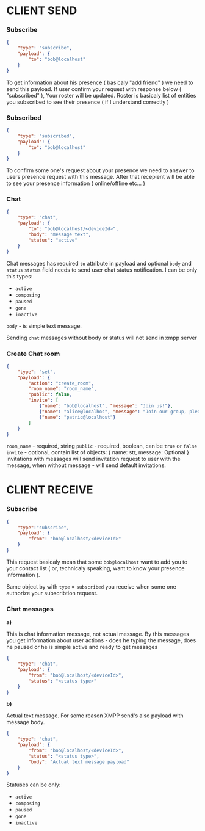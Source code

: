# CLIENT SEND

### Subscribe

```json
{
    "type": "subscribe",
    "payload": {
        "to": "bob@localhost"
    }
}
```

To get information about his presence ( basicaly "add friend" ) we need to send
this payload. If user confirm your request with response below ( "subscribed" ),
Your roster will be updated. Roster is basicaly list of entities you subscribed
to see their presence ( if I understand correctly )

### Subscribed

```json
{
    "type": "subscribed",
    "payload": {
        "to": "bob@localhost"
    }
}
```
To confirm some one's request about your presence we need to answer to users presence request with this message. After that recepient will be able to see 
your presence information ( online/offline etc... )

### Chat
```json
{
    "type": "chat",
    "payload": {
        "to": "bob@localhost/<deviceId>",
        "body": "message text",
        "status": "active"
    }
}
```
Chat messages has required `to` attribute in payload and optional `body` and `status`
`status` field needs to send user chat status notification. I can be only this 
types:
- `active`
- `composing`
- `paused`
- `gone`
- `inactive`

`body` - is simple text message.

Sending `chat` messages without body or status will not send in xmpp server

### Create Chat room

```json
{
    "type": "set",
    "payload": {
        "action": "create_room",
        "room_name": "room_name",
        "public": false,
        "invite": [
            {"name": "bob@localhost", "message": "Join us!"},
            {"name": "alice@localhos", "message": "Join our group, please"},
            {"name": "patric@localhost"}
        ]
    }
}
```
`room_name` - required, string
`public` - required, boolean, can be `true` or `false`
`invite` - optional, contain list of objects:
{
    name: str,
    message: Optional<str>
}
invitations with messages will send invitation request to user with the message,
when without message - will send default invitations.

# CLIENT RECEIVE

### Subscribe

```json
{
    "type":"subscribe",
    "payload": {
        "from": "bob@localhost/<deviceId>"
    }
}
```

This request basicaly mean that some `bob@localhost` want to add you to your 
contact list ( or, technicaly speaking, want to know your presence information ).

Same object by with `type` = `subscribed` you receive when some one authorize
your subscribtion request.

### Chat messages

**a)** 

This is chat information message, not actual message. By this messages you get
information about user actions - does he typing the message, does he paused or
he is simple active and ready to get messages

```json
{
    "type": "chat",
    "payload": {
        "from": "bob@localhost/<deviceId>",
        "status": "<status type>"
    }
}
```

**b)**

Actual text message. For some reason XMPP send's also <active /> payload with
message body.

```json
{
    "type": "chat",
    "payload": {
        "from": "bob@localhost/<deviceId>",
        "status": "<status type>",
        "body": "Actual text message payload"
    }
}
```

Statuses can be only:
- `active`
- `composing`
- `paused`
- `gone`
- `inactive`

